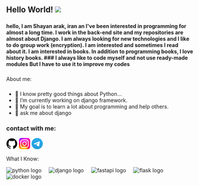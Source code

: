 ## Hello World! <img src="https://raw.githubusercontent.com/iampavangandhi/iampavangandhi/master/gifs/Hi.gif" width="30px"></h2>
###
<h4>  hello, I am Shayan arak, iran an I've been interested in programming for almost a long time. I work in the back-end site and my repositories are almost about Django. I am always looking for new technologies and I like to do group work (encryption). I am interested and sometimes I read about it. I am interested in books.
In addition to programming books, I love history books.
###
I always like to code myself and not use ready-made modules But I have to use it to improve my codes
</h4>

###

About me:

###

- 👀 I know pretty good things about Python...
- 🌱 I’m currently working on django framework.
- 🎯 My goal is to learn a lot about programming and help others.
- 💬 ask me about django


<h3>contact with me:</h3>


<a href="https://github.com/Sh0yanFarahani/"><img src="images/github.png" alt="Logo" width="30" height="30"></a>
<a href="https://www.instagram.com/kho0deshayan?igsh=OGQ5ZDc2ODk2ZA=="><img src="images/instagram.jpg" alt="Logo" width="30" height="30"></a>
<a href="https://t.me/kh0odeshayan"><img src="images/telegram.jpg" alt="Logo" width="30" height="30"></a>

What I Know:
<div align="left">
  <img src="https://cdn.jsdelivr.net/gh/devicons/devicon/icons/python/python-original.svg" height="40" alt="python logo"  />
  <img width="12" />
  <img src="https://cdn.jsdelivr.net/gh/devicons/devicon/icons/django/django-plain.svg" height="40" alt="django logo"  />
  <img width="12" />
  <img src="https://cdn.jsdelivr.net/gh/devicons/devicon/icons/fastapi/fastapi-original.svg" height="40" alt="fastapi logo"  />
  <img width="12" />
  <img src="https://cdn.jsdelivr.net/gh/devicons/devicon/icons/flask/flask-original.svg" height="40" alt="flask logo"  />
  <img width="12" />
<!--   <img src="https://cdn.jsdelivr.net/gh/devicons/devicon/icons/git/git-original.svg" height="40" alt="git logo"  />
  <img width="12" /> -->
  <img src="https://cdn.jsdelivr.net/gh/devicons/devicon/icons/docker/docker-original.svg" height="40" alt="docker logo"  />
</div>

